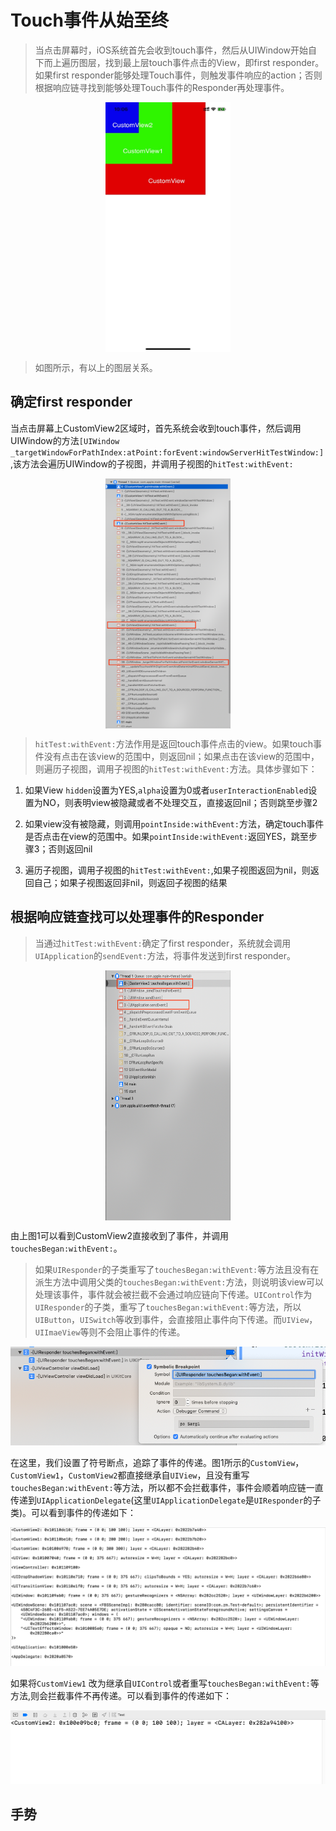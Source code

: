 
# Touch事件从始至终

> 当点击屏幕时，iOS系统首先会收到touch事件，然后从UIWindow开始自下而上遍历图层，找到最上层touch事件点击的View，即first responder。如果first responder能够处理Touch事件，则触发事件响应的action；否则根据响应链寻找到能够处理Touch事件的Responder再处理事件。

<div align="center"><img src="pic/touch_test.jpeg" alt="图1" width="200" height="400" align="top" /></div>



> 如图所示，有以上的图层关系。


## 确定first responder

 当点击屏幕上CustomView2区域时，首先系统会收到touch事件，然后调用UIWindow的方法`[UIWindow _targetWindowForPathIndex:atPoint:forEvent:windowServerHitTestWindow:]`,该方法会遍历UIWindow的子视图，并调用子视图的`hitTest:withEvent:`

<div align="center"><img src="pic/touch_test_4.png" alt="图2" width="200" height="400" align="top" /></div>

> `hitTest:withEvent:`方法作用是返回touch事件点击的view。如果touch事件没有点击在该view的范围中，则返回nil；如果点击在该view的范围中，则遍历子视图，调用子视图的`hitTest:withEvent:`方法。具体步骤如下：

1. 如果View `hidden`设置为YES,`alpha`设置为0或者`userInteractionEnabled`设置为NO，则表明view被隐藏或者不处理交互，直接返回nil；否则跳至步骤2

2. 如果view没有被隐藏，则调用`pointInside:withEvent:`方法，确定touch事件是否点击在view的范围中。如果`pointInside:withEvent:`返回YES，跳至步骤3；否则返回nil

3. 遍历子视图，调用子视图的`hitTest:withEvent:`,如果子视图返回为nil，则返回自己；如果子视图返回非nil，则返回子视图的结果

## 根据响应链查找可以处理事件的Responder

> 当通过`hitTest:withEvent:`确定了first responder，系统就会调用`UIApplication`的`sendEvent:`方法，将事件发送到first responder。

<div align="center"><img src="pic/touch_test_5.png" alt="图3" width="200" height="400" align="top" /></div>

由上图1可以看到CustomView2直接收到了事件，并调用`touchesBegan:withEvent:`。

> 如果`UIResponder`的子类重写了`touchesBegan:withEvent:`等方法且没有在派生方法中调用父类的`touchesBegan:withEvent:`方法，则说明该view可以处理该事件，事件就会被拦截不会通过响应链向下传递。`UIControl`作为`UIResponder`的子类，重写了`touchesBegan:withEvent:`等方法，所以`UIButton`，`UISwitch`等收到事件，会直接阻止事件向下传递。而`UIView`，`UIImaeView`等则不会阻止事件的传递。

   ![](pic/touch_test_6.png)

在这里，我们设置了符号断点，追踪了事件的传递。图1所示的`CustomView`，`CustomView1`，`CustomView2`都直接继承自`UIView`，且没有重写`touchesBegan:withEvent:`等方法，所以都不会拦截事件，事件会顺着响应链一直传递到`UIApplicationDelegate`(这里`UIApplicationDelegate`是`UIResponder`的子类)。可以看到事件的传递如下：


![](pic/touch_test_7.png)

如果将`CustomView1` 改为继承自`UIControl`或者重写`touchesBegan:withEvent:`等方法,则会拦截事件不再传递。可以看到事件的传递如下：


![](pic/touch_test_8.png)


## 手势






